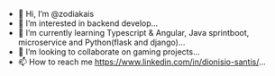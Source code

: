 - 👋 Hi, I’m @zodiakais
- 👀 I’m interested in backend develop...
- 🌱 I’m currently learning Typescript & Angular, Java sprintboot, microservice and Python(flask and django)...
- 💞️ I’m looking to collaborate on gaming projects...
- 📫 How to reach me https://www.linkedin.com/in/dionisio-santis/...

<!---
zodiakais/zodiakais is a ✨ special ✨ repository because its `README.md` (this file) appears on your GitHub profile.
You can click the Preview link to take a look at your changes.
--->
